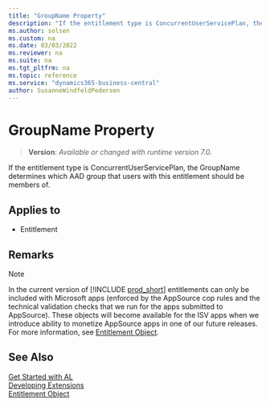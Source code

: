 ```yaml
---
title: "GroupName Property"
description: "If the entitlement type is ConcurrentUserServicePlan, the GroupName determines which AAD group that users with this entitlement should be members of."
ms.author: solsen
ms.custom: na
ms.date: 03/03/2022
ms.reviewer: na
ms.suite: na
ms.tgt_pltfrm: na
ms.topic: reference
ms.service: "dynamics365-business-central"
author: SusanneWindfeldPedersen
---
```

[//]: # (START>DO_NOT_EDIT)
[//]: # (IMPORTANT:Do not edit any of the content between here and the END>DO_NOT_EDIT.)
[//]: # (Any modifications should be made in the .xml files in the ModernDev repo.)
# GroupName Property
> **Version**: _Available or changed with runtime version 7.0._

If the entitlement type is ConcurrentUserServicePlan, the GroupName determines which AAD group that users with this entitlement should be members of.

## Applies to
-   Entitlement

[//]: # (IMPORTANT: END>DO_NOT_EDIT)

## Remarks

> [!NOTE]  
> In the current version of [!INCLUDE [prod_short](../../includes/prod_short.md)] entitlements can only be included with Microsoft apps (enforced by the AppSource cop rules and the technical validation checks that we run for the apps submitted to AppSource). These objects will become available for the ISV apps when we introduce ability to monetize AppSource apps in one of our future releases. For more information, see [Entitlement Object](../devenv-entitlement-object.md).

## See Also

[Get Started with AL](../devenv-get-started.md)  
[Developing Extensions](../devenv-dev-overview.md)  
[Entitlement Object](../devenv-entitlement-object.md)  
